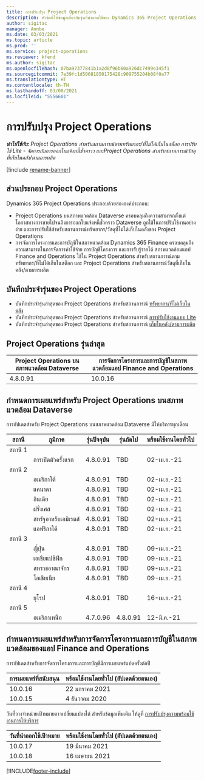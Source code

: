 ```yaml
---
title: การปรับปรุง Project Operations
description: หัวข้อนี้ให้ข้อมูลเกี่ยวกับรุ่นที่นำออกใช้ของ Dynamics 365 Project Operations
author: sigitac
manager: Annbe
ms.date: 03/03/2021
ms.topic: article
ms.prod: ''
ms.service: project-operations
ms.reviewer: kfend
ms.author: sigitac
ms.openlocfilehash: 07ba97377841b1a2d8f96b60a926dc7499e345f1
ms.sourcegitcommit: 7e39fc1d50681850175428c909755204b08f0a77
ms.translationtype: HT
ms.contentlocale: th-TH
ms.lasthandoff: 03/08/2021
ms.locfileid: "5556601"
---
```

# <a name="project-operations-updates"></a>การปรับปรุง Project Operations

_**นำไปใช้กับ:** Project Operations สำหรับสถานการณ์ตามทรัพยากร/ที่ไม่ได้เก็บในสต็อก การปรับใช้ Lite - จัดการกับการออกใบแจ้งหนี้ชั่วคราว และProject Operations สำหรับสถานการณ์วัสดุที่เก็บในคลัง/ตามการผลิต_

[!include [rename-banner](~/includes/cc-data-platform-banner.md)]

## <a name="project-operations-components"></a>ส่วนประกอบ Project Operations

Dynamics 365 Project Operations ประกอบด้วยสององค์ประกอบ:

- Project Operations บนสภาพแวดล้อม Dataverse ครอบคลุมถึงความสามารถตั้งแต่โอกาสทางการขายไปจนถึงการออกใบแจ้งหนี้ชั่วคราว Dataverse ถูกใช้ในการปรับใช้งานอย่างง่าย และการปรับใช้สำหรับสถานการณ์ทรัพยากร/วัสดุที่ไม่ได้เก็บในคลังของ Project Operations
- การจัดการโครงการและการบัญชีในสภาพแวดล้อม Dynamics 365 Finance ครอบคลุมถึงความสามารถในการจัดการค่าใช้จ่าย การบัญชีโครงการ และการรับรู้รายได้ สภาพแวดล้อมแอป Finance and Operations ใช้ใน Project Operations สำหรับสถานการณ์ตามทรัพยากร/ที่ไม่ได้เก็บในสต็อก และ Project Operations สำหรับสถานการณ์วัสดุที่เก็บในคลัง/ตามการผลิต

## <a name="project-operations-release-notes"></a>บันทึกประจำรุ่นของ Project Operations
- บันทึกประจำรุ่นล่าสุดของ Project Operations สำหรับสถานการณ์ [ทรัพยากร/ที่ไม่เก็บในคลัง](whats-new-mar-2021-resource-based.md)
- บันทึกประจำรุ่นล่าสุดของ Project Operations สำหรับสถานการณ์ [การปรับใช้งานแบบ Lite](../pro/whats-new/whats-new-mar-2021-lite.md)
- บันทึกประจำรุ่นล่าสุดของ Project Operations สำหรับสถานการณ์ [เก็บในคลัง/ตามการผลิต](../prod-pma/whats-new/whats-new-jan-2021-stocked.md)

## <a name="project-operations-latest-version"></a>Project Operations รุ่นล่าสุด

| Project Operations บนสภาพแวดล้อม Dataverse | การจัดการโครงการและการบัญชีในสภาพแวดล้อมแอป Finance and Operations |
| --- | --- |
| 4.8.0.91 | 10.0.16 |

## <a name="release-schedule-for-project-operations-on-dataverse-environment"></a>กำหนดการเผยแพร่สำหรับ Project Operations บนสภาพแวดล้อม Dataverse

การอัปเดตสำหรับ Project Operations บนสภาพแวดล้อม Dataverse มีให้บริการทุกเดือน 

| สถานี   | ภูมิภาค        | รุ่นปัจจุบัน | รุ่นถัดไป | พร้อมใช้งานโดยทั่วไป |
|-----------|---------------|-----------------|--------------|---------------------|
| สถานี 1 |   &nbsp;      |    &nbsp;       | &nbsp;       |      &nbsp;         |
|   &nbsp;  | การเปิดตัวครั้งแรก |  4.8.0.91       | TBD     | 02-เม.ย.-21           |
| สถานี 2 |   &nbsp;      |    &nbsp;       | &nbsp;       |      &nbsp;         |
|   &nbsp;  | อเมริกาใต้ |  4.8.0.91       | TBD     | 02-เม.ย.-21           |
|    &nbsp; | แคนาดา        |  4.8.0.91       | TBD     | 02-เม.ย.-21           |
|   &nbsp;  | อินเดีย         |  4.8.0.91       | TBD     | 02-เม.ย.-21           |
|   &nbsp;  | ฝรั่งเศส         |  4.8.0.91       | TBD     | 02-เม.ย.-21           |
|   &nbsp;  | สหรัฐอาหรับเอมิเรตส์         |  4.8.0.91       | TBD     | 02-เม.ย.-21           |
|   &nbsp;  | แอฟริกาใต้         |  4.8.0.91       | TBD     | 02-เม.ย.-21           |
| สถานี 3  |      &nbsp;   |     &nbsp;      |     &nbsp;   |      &nbsp;         |
|   &nbsp;  | ญี่ปุ่น         |  4.8.0.91       | TBD     | 09-เม.ย.-21           |
|   &nbsp;  | เอเชียแปซิฟิก  |  4.8.0.91       | TBD     | 09-เม.ย.-21           |
|   &nbsp;  | สหราชอาณาจักร |  4.8.0.91       | TBD     | 09-เม.ย.-21           |
|   &nbsp;  | โอเชียเนีย       |  4.8.0.91       | TBD     | 09-เม.ย.-21           |
| สถานี 4 |     &nbsp;    |     &nbsp;      |     &nbsp;   |      &nbsp;         |
|   &nbsp;  | ยุโรป        |  4.8.0.91       | TBD     | 16-เม.ย.-21           |
| สถานี 5 |     &nbsp;    |     &nbsp;      |     &nbsp;   |      &nbsp;         |
|   &nbsp;  | อเมริกาเหนือ |  4.7.0.96       | 4.8.0.91     | 12-มี.ค.-21           |

## <a name="release-schedule-for-project-management-and-accounting-in-the-finance-and-operations-apps-environment"></a>กำหนดการเผยแพร่สำหรับการจัดการโครงการและการบัญชีในสภาพแวดล้อมของแอป Finance and Operations

การอัปเดตสำหรับการจัดการโครงการและการบัญชีมีการเผยแพร่แปดครั้งต่อปี

| การเผยแพร่ที่สนับสนุน | พร้อมใช้งานโดยทั่วไป (อัปเดตด้วยตนเอง) |
| --- | --- |
| 10.0.16 | 22 มกราคม 2021 |
| 10.0.15 | 4 ธันวาคม 2020 |


วันที่วางจำหน่ายเป้าหมายอาจเปลี่ยนแปลงได้ สำหรับข้อมูลเพิ่มเติม ให้ดูที่ [การปรับปรุงความพร้อมใช้งานการให้บริการ](https://docs.microsoft.com/dynamics365/fin-ops-core/fin-ops/get-started/public-preview-releases?toc=/dynamics365/finance/toc.json)

| วันที่นำออกใช้เป้าหมาย | พร้อมใช้งานโดยทั่วไป (อัปเดตด้วยตนเอง) |
| --- | --- |
| 10.0.17 | 19 มีนาคม 2021 |
| 10.0.18 | 16 เมษายน 2021 |


[!INCLUDE[footer-include](../includes/footer-banner.md)]
